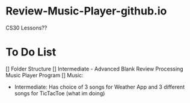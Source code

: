 # Review-Music-Player-github.io
CS30 Lessons??
# To Do List
[] Folder Structure
[] Intermediate - Advanced Blank Review Processing Music Player Program
[] Music:
 - Intermediate: Has choice of 3 songs for Weather App and 3 different songs for TicTacToe (what im doing)